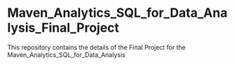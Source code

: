 # Maven_Analytics_SQL_for_Data_Analysis_Final_Project
This repository contains the details of the Final Project for the Maven_Analytics_SQL_for_Data_Analysis
